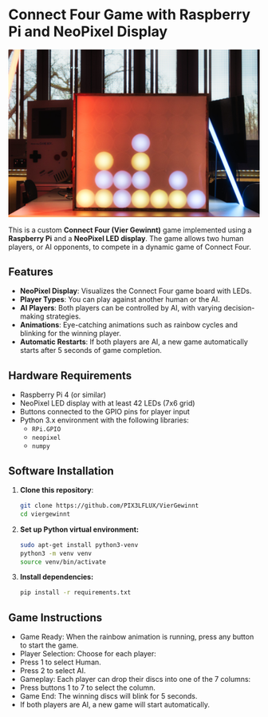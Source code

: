 # Connect Four Game with Raspberry Pi and NeoPixel Display

  ![Bilder](/bilder/_DSF4458.jpg?raw=true "Titelbild")

This is a custom **Connect Four (Vier Gewinnt)** game implemented using a **Raspberry Pi** and a **NeoPixel LED display**. The game allows two human players, or AI opponents, to compete in a dynamic game of Connect Four.

## Features
- **NeoPixel Display**: Visualizes the Connect Four game board with LEDs.
- **Player Types**: You can play against another human or the AI.
- **AI Players**: Both players can be controlled by AI, with varying decision-making strategies.
- **Animations**: Eye-catching animations such as rainbow cycles and blinking for the winning player.
- **Automatic Restarts**: If both players are AI, a new game automatically starts after 5 seconds of game completion.

## Hardware Requirements
- Raspberry Pi 4 (or similar)
- NeoPixel LED display with at least 42 LEDs (7x6 grid)
- Buttons connected to the GPIO pins for player input
- Python 3.x environment with the following libraries:
  - `RPi.GPIO`
  - `neopixel`
  - `numpy`

## Software Installation

1. **Clone this repository**:
   ```bash
   git clone https://github.com/PIX3LFLUX/VierGewinnt
   cd viergewinnt

2. **Set up Python virtual environment:**
   ```bash
   sudo apt-get install python3-venv
   python3 -m venv venv
   source venv/bin/activate

3. **Install dependencies:**
   ```bash
   pip install -r requirements.txt

## Game Instructions

- Game Ready: When the rainbow animation is running, press any button to start the game.
- Player Selection: Choose for each player:
- Press 1 to select Human.
- Press 2 to select AI.
- Gameplay: Each player can drop their discs into one of the 7 columns:
- Press buttons 1 to 7 to select the column.
- Game End: The winning discs will blink for 5 seconds.
- If both players are AI, a new game will start automatically.

